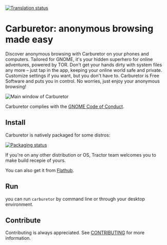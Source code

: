 [![Translation status](https://hosted.weblate.org/widgets/carburetor/-/translations/svg-badge.svg)](https://hosted.weblate.org/engage/carburetor/?utm_source=widget)

# Carburetor: anonymous browsing made easy
Discover anonymous browsing with Carburetor on your phones and computers. Tailored for GNOME, it's your hidden superhero for online adventures, powered by TOR. Don't get your hands dirty with system files any more – just tap in the app, keeping your online world safe and private. Customize settings if you want, but you don't have to. Carburetor is Free Software and puts you in control. No worries, just enjoy your anonymous browsing!

![Main window of Carburetor](https://tractor.frama.io/images/carburetor-main.png)

Carburetor complies with the [GNOME Code of Conduct](https://wiki.gnome.org/Foundation/CodeOfConduct).

## Install
Carburetor is natively packaged for some distros:

[![Packaging status](https://repology.org/badge/vertical-allrepos/carburetor.svg)](https://repology.org/project/carburetor/versions)

If you're on any other distribution or OS, Tractor team welcomes you to make build recepie of yours.

You can also get it from [Flathub](https://flathub.org/apps/io.frama.tractor.carburetor).

## Run
you can run `carburetor` by command line or through your desktop environment.

## Contribute
Contributing is always appreciated. See [CONTRIBUTING](https://framagit.org/tractor/carburetor/-/blob/main/CONTRIBUTING.md) for more information.
